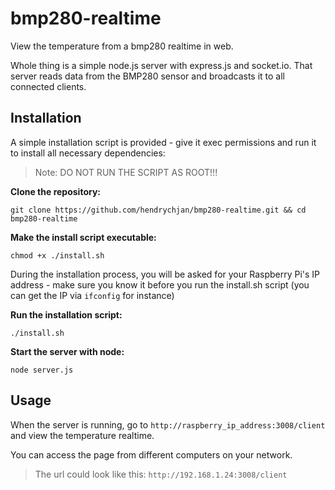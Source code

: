 # bmp280-realtime

View the temperature from a bmp280 realtime in web.

Whole thing is a simple node.js server with express.js and socket.io. That server reads data from the BMP280 sensor and broadcasts it to all connected clients.

## Installation

A simple installation script is provided - give it exec permissions and run it to install all necessary dependencies:

> Note: DO NOT RUN THE SCRIPT AS ROOT!!!

**Clone the repository:**

```
git clone https://github.com/hendrychjan/bmp280-realtime.git && cd bmp280-realtime
```

**Make the install script executable:**

```
chmod +x ./install.sh
```

During the installation process, you will be asked for your Raspberry Pi's IP address - make sure you know it before you run the install.sh script (you can get the IP via `ifconfig` for instance)

**Run the installation script:**

```
./install.sh
```

**Start the server with node:**

```
node server.js
```

## Usage

When the server is running, go to `http://raspberry_ip_address:3008/client` and view the temperature realtime.

You can access the page from different computers on your network.

> The url could look like this: `http://192.168.1.24:3008/client`
